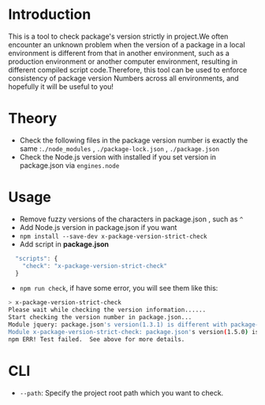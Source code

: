 # Introduction

This is a tool to check package's version strictly in project.We often encounter an unknown problem when the version of a package in a local environment is different from that in another environment, such as a production environment or another computer environment, resulting in different compiled script code.Therefore, this tool can be used to enforce consistency of package version Numbers across all environments, and hopefully it will be useful to you!

# Theory

- Check the following files in the package version number is exactly the same :`./node_modules` , `./package-lock.json` , `./package.json`
- Check the Node.js version with  installed if you set version in package.json via `engines.node`

# Usage

- Remove  fuzzy versions of the characters in package.json , such as `^`
- Add Node.js version in package.json if you want
- `npm install --save-dev x-package-version-strict-check`
- Add script in **package.json**

```javascript
  "scripts": {
    "check": "x-package-version-strict-check"
  }
```

- `npm run check`, if have some error, you will see them like this:

```bash
> x-package-version-strict-check
Please wait while checking the version information......
Start checking the version number in package.json...
Module jquery: package.json's version(1.3.1) is different with package-lock.json version(3.3.1)!
Module x-package-version-strict-check: package.json's version(1.5.0) is different with package-lock.json version(1.5.1)!
npm ERR! Test failed.  See above for more details.
```

# CLI

- `--path`: Specify the project root path which you want to check.

